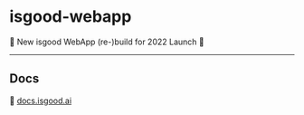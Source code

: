 # isgood-webapp

🎉 New isgood WebApp (re-)build for 2022 Launch 🚀

---

## Docs 

📖 [docs.isgood.ai](https://docs.isgood.ai/)
 
